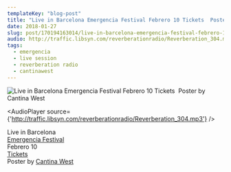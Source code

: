 ```yaml
---
templateKey: "blog-post"
title: "Live in Barcelona Emergencia Festival​ Febrero 10 Tickets  Poster by Cantina West"
date: 2018-01-27
slug: post/170194163014/live-in-barcelona-emergencia-festival-febrero-10
audio: http://traffic.libsyn.com/reverberationradio/Reverberation_304.mp3
tags:
  - emergencia
  - live session
  - reverberation radio
  - cantinawest
---
```


![Live in Barcelona Emergencia Festival​ Febrero 10 Tickets  Poster by Cantina West](../images/dd5720b6b76c69d7006170f19b9e9a8f256c958f28eccbf82ee793243d63ee45.jpg)

<AudioPlayer source={'http://traffic.libsyn.com/reverberationradio/Reverberation_304.mp3'} />

<p>Live in Barcelona <br /><a href="https://www.facebook.com/emergenciabcn/">Emergencia Festival</a>​<br />Febrero 10<br /><a href="http://bit.ly/2DG0qYV">Tickets</a>&nbsp;<br />Poster by <a href="cantinawest.tumblr.com">Cantina West</a></p>
